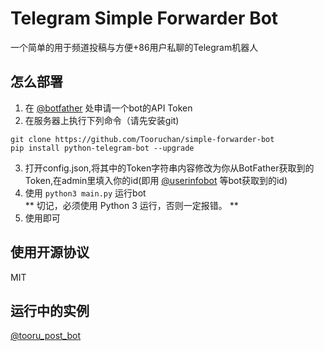 # Telegram Simple Forwarder Bot
一个简单的用于频道投稿与方便+86用户私聊的Telegram机器人
## 怎么部署
1. 在 [@botfather](https://t.me/botfather) 处申请一个bot的API Token
2. 在服务器上执行下列命令（请先安装git)
```
git clone https://github.com/Tooruchan/simple-forwarder-bot
pip install python-telegram-bot --upgrade
```
3. 打开config.json,将其中的Token字符串内容修改为你从BotFather获取到的Token,在admin里填入你的id(即用 [@userinfobot](https://t.me/userinfobot) 等bot获取到的id)
4. 使用 `python3 main.py` 运行bot  
** 切记，必须使用 Python 3 运行，否则一定报错。 **
5. 使用即可

## 使用开源协议
MIT

## 运行中的实例
[@tooru_post_bot](https://t.me/tooru_post_bot)
